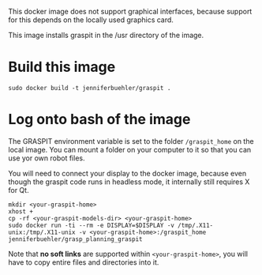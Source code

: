 This docker image does not support graphical interfaces,
because support for this depends on the locally used
graphics card.

This image installs graspit in the /usr directory of the image.

# Build this image

``sudo docker build -t jenniferbuehler/graspit .``

# Log onto bash of the image

The GRASPIT environment variable is set to 
the folder ``/graspit_home`` on the local image. You can mount
a folder on your computer to it so that you can use yor own robot files.

You will need to connect your display to the docker image,
because even though the graspit code runs in headless mode,
it internally still requires X for Qt.

```
mkdir <your-graspit-home>
xhost +
cp -rf <your-graspit-models-dir> <your-graspit-home>
sudo docker run -ti --rm -e DISPLAY=$DISPLAY -v /tmp/.X11-unix:/tmp/.X11-unix -v <your-graspit-home>:/graspit_home jenniferbuehler/grasp_planning_graspit
```

Note that **no soft links** are supported within ``<your-graspit-home>``, you will have to copy
entire files and directories into it.
